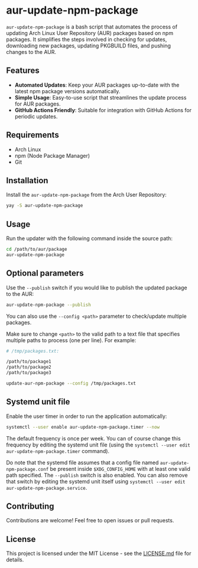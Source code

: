 # aur-update-npm-package

`aur-update-npm-package` is a bash script that automates the process of updating Arch Linux User Repository (AUR) packages based on npm packages. It simplifies the steps involved in checking for updates, downloading new packages, updating PKGBUILD files, and pushing changes to the AUR.

## Features

- **Automated Updates**: Keep your AUR packages up-to-date with the latest npm package versions automatically.
- **Simple Usage**: Easy-to-use script that streamlines the update process for AUR packages.
- **GitHub Actions Friendly**: Suitable for integration with GitHub Actions for periodic updates.

## Requirements

- Arch Linux
- npm (Node Package Manager)
- Git

## Installation

Install the `aur-update-npm-package` from the Arch User Repository:

```bash
yay -S aur-update-npm-package
```

## Usage

Run the updater with the following command inside the source path:

```bash
cd /path/to/aur/package
aur-update-npm-package
```

## Optional parameters

Use the `--publish` switch if you would like to publish the updated package to the AUR:

```bash
aur-update-npm-package --publish
```

You can also use the `--config <path>` parameter to check/update multiple packages.

Make sure to change `<path>` to the valid path to a text file that specifies multiple paths to process (one per line). For example:

```bash
# /tmp/packages.txt:

/path/to/package1
/path/to/package2
/path/to/package3

update-aur-npm-package --config /tmp/packages.txt
```

## Systemd unit file

Enable the user timer in order to run the application automatically:

```bash
systemctl --user enable aur-update-npm-package.timer --now
```
The default frequency is once per week. You can of course change this frequency by editing the systemd unit file (using the `systemctl --user edit aur-update-npm-package.timer` command).

Do note that the systemd file assumes that a config file named `aur-update-npm-package.conf` be present inside `$XDG_CONFIG_HOME` with at least one valid path specified. The `--publish` switch is also enabled. You can also remove that switch by editing the systemd unit itself using `systemctl --user edit aur-update-npm-package.service`.

## Contributing

Contributions are welcome! Feel free to open issues or pull requests.

## License

This project is licensed under the MIT License - see the [LICENSE.md](LICENSE.md) file for details.
